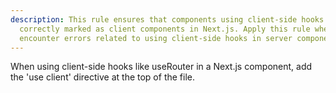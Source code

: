 ```yaml
---
description: This rule ensures that components using client-side hooks are
  correctly marked as client components in Next.js. Apply this rule when you
  encounter errors related to using client-side hooks in server components.
---
```


When using client-side hooks like useRouter in a Next.js component, add the 'use client' directive at the top of the file.